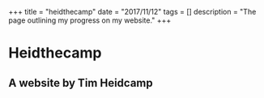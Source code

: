 +++
title = "heidthecamp"
date = "2017/11/12"
tags = []
description = "The page outlining my progress on my website."
+++

Heidthecamp
=============
A website by Tim Heidcamp
-------------------
